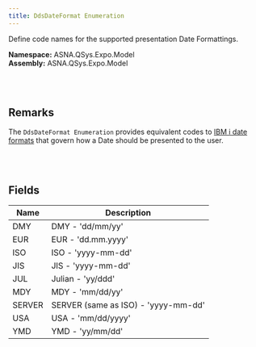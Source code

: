 ```yaml
---
title: DdsDateFormat Enumeration
---
```


Define code names for the supported presentation Date Formattings.

**Namespace:** ASNA.QSys.Expo.Model <br/>
**Assembly:** ASNA.QSys.Expo.Model

<br>
<br>

## Remarks

The `DdsDateFormat Enumeration` provides equivalent codes to [IBM i date formats](https://www.ibm.com/docs/en/i/7.2?topic=values-date) that govern how a Date should be presented to the user.

<br>
<br>

## Fields

| Name | Description
| --- | --- 
| DMY | DMY - 'dd/mm/yy'
| EUR | EUR - 'dd.mm.yyyy'
| ISO | ISO - 'yyyy-mm-dd'
| JIS | JIS - 'yyyy-mm-dd'
| JUL | Julian - 'yy/ddd'
| MDY | MDY - 'mm/dd/yy'
| SERVER | SERVER (same as ISO) - 'yyyy-mm-dd'
| USA | USA - 'mm/dd/yyyy'
| YMD | YMD - 'yy/mm/dd'

<br>
<br>

